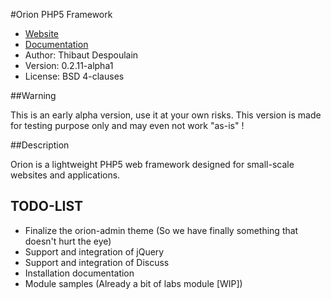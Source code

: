 #Orion PHP5 Framework

* [Website](http://bkcore.com)
* [Documentation](http://bkcore.com/orion-doc/)
* Author: Thibaut Despoulain
* Version: 0.2.11-alpha1
* License: BSD 4-clauses

##Warning

This is an early alpha version, use it at your own risks. This version is made for testing purpose only and may even not work "as-is" !

##Description

Orion is a lightweight PHP5 web framework designed for small-scale websites and applications.

## TODO-LIST

* Finalize the orion-admin theme (So we have finally something that doesn't hurt the eye)
* Support and integration of jQuery
* Support and integration of Discuss
* Installation documentation
* Module samples (Already a bit of labs module [WIP])
